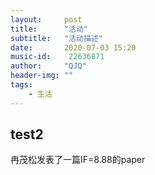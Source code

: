 ```yaml
---
layout:     post
title:      "活动"
subtitle:   "活动描述"
date:       2020-07-03 15:20
music-id:    22636871
author:     "QJQ"
header-img: ""
tags:
    - 生活
---
```

## test2

冉茂松发表了一篇IF=8.88的paper
